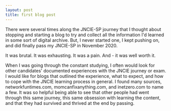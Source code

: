 ```yaml
---
layout: post
title: first blog post
---
```


There were several times along the JNCIE-SP journey that I thought about stopping and starting a blog to try and collect all the information I'd learned in some sort of digital archive. But, I never started one, I kept pushing on, and did finally pass my JNCIE-SP in November 2020. 

It was brutal. It was exhausting. It was a pain. And - it was well worth it. 

When I was going through the constant studying, I often would look for other candidates' documented experiences with the JNCIE journey or exam. I would like for blogs that outlined the experience, what to expect, and how to cope with the JNCIE learning process in general. I found many sources, networkfuntimes.com, momcanfixanything.com, and inetzero.com to name a few. It was so helpful being able to see that other people had went through this same journey, this same obsession with learning the content, and that they had survived and thrived at the end by passing. 

